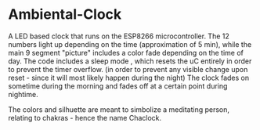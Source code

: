 # Ambiental-Clock
A LED based clock that runs on the ESP8266 microcontroller. 
The 12 numbers light up depending on the time (approximation of 5 min), while the main 9 segment "picture" includes a color fade depending on the time of day.
The code includes a sleep mode , which resets the uC entirely in order to prevent the timer overflow. 
(in order to prevent any visible change upon reset - since it will most likely happen during the night)
The clock fades on sometime during the morning and fades off at a certain point during nightime.

The colors and silhuette are meant to simbolize a meditating person, relating to chakras - hence the name Chaclock.
